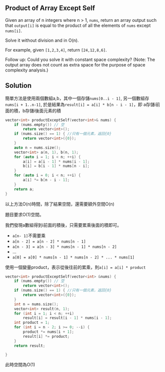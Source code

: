 ## Product of Array Except Self 

Given an array of n integers where n > 1, `nums`, return an array output such that `output[i]` is equal to the product of all the elements of `nums` except `nums[i]`.

Solve it without division and in O(n).

For example, given `[1,2,3,4]`, return `[24,12,8,6]`.

Follow up:
Could you solve it with constant space complexity? (Note: The output array does not count as extra space for the purpose of space complexity analysis.)

## Solution

簡單方法是使用兩個數組a,b，其中一個存儲`nums[0..i - 1]`, 另一個數組存`nums[i + 1..n-1]`, 於是結果為`result[i] = a[i] * b[n - i - 1]`，即
a存儲i前面的積，b存儲i後面元素的積

```cpp
vector<int> productExceptSelf(vector<int>& nums) {
    if (nums.empty()) // 空
	    return vector<int>();
    if (nums.size() == 1) { //只有一個元素，返回{0}
	    return vector<int>({0});
    }
    auto n = nums.size();
    vector<int> a(n, 1), b(n, 1);
    for (auto i = 1; i < n; ++i) {
	    a[i] = a[i - 1] * nums[i - 1];
	    b[i] = b[i - 1] * nums[n - i];
    }
    for (auto i = 0; i < n; ++i) {
	    a[i] *= b[n - i - 1];
    }
    return a;
}
```

以上方法O(n)時間，除了結果空間，還需要額外空間O(n)

題目要求O(1)空間。

我們發現a數組得到i前面的積後，只需要累乘後面的積即可。

* `a[n- 1]`不需要乘
* `a[n - 2] = a[n - 2] * nums[n - 1]`
* `a[n - 3] = a[n - 3] * nums[n - 1] * nums[n - 2]`
* ...
* `a[0] = a[0] * nums[n - 1] * nums[n - 2] * ... * nums[1]`

使用一個變量product，表示從後往前的累乘，則`a[i] = a[i] * product`

```cpp
vector<int> productExceptSelf(vector<int> &nums) {
    if (nums.empty()) // 空
	    return vector<int>();
    if (nums.size() == 1) { //只有一個元素，返回{0}
	    return vector<int>({0});
    }
    int n = nums.size();
    vector<int> result(n, 1);
    for (int i = 1; i < n; ++i)
	    result[i] = result[i - 1] * nums[i - 1];
    int product = 1;
    for (int i = n - 2; i >= 0; --i) {
	    product *= nums[i + 1];
	    result[i] *= product;
    }
    return result;

}
```
此時空間為O(1)
